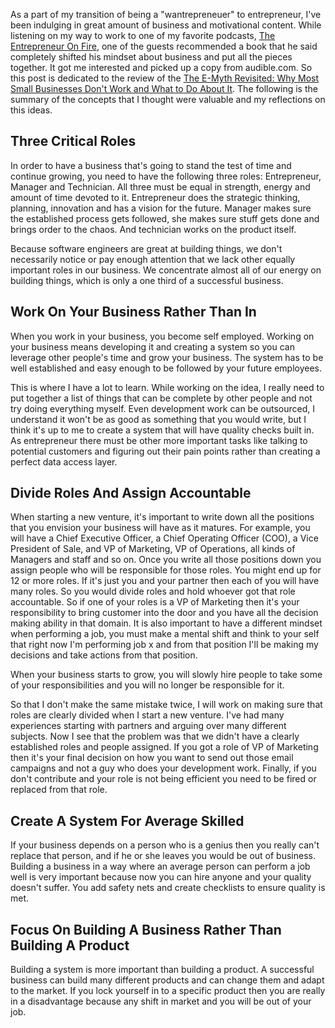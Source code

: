 
As a part of my transition of being a "wantrepreneuer" to entrepreneur, I've
been indulging in great amount of business and motivational content. While listening on my way to work to one of my favorite podcasts, [The Entrepreneur On Fire][1], one of the guests recommended a book that he said completely shifted his mindset about business and put all the pieces together. It got me interested and picked up a copy from audible.com. So this post is dedicated to the review of the [The E-Myth
Revisited: Why Most Small Businesses Don't Work and What to Do About It][2]. 
The following is the summary of the concepts that I thought were valuable and my reflections on this ideas. 

## Three Critical Roles
In order to have a business that's going to stand the test of time and continue growing, you need to have the following three roles: Entrepreneur, Manager and Technician. All three must be equal in strength, energy and amount of time devoted to it. Entrepreneur does the strategic thinking, planning, innovation and has a vision for the future. Manager makes sure the established process gets followed, she makes sure stuff gets done and brings order to the chaos. And technician works on the product itself. 

Because software engineers are great at building things, we don't necessarily notice or pay enough attention that we lack other equally important roles in our business. We concentrate almost all of our energy on building things, which is only a one third of a successful business. 

## Work On Your Business Rather Than In
When you work in your business, you become self employed. Working on your business means developing it and creating a system so you can leverage other people's time and grow your business. The system has to be well established and easy enough to be followed by your future employees. 

This is where I have a lot to learn. While working on the idea, I really need to put together a list of things that can be complete by other people and not try doing everything myself. Even development work can be outsourced, I understand it won't be as good as something that you would write, but I think it's up to me to create a system that will have quality checks built in. As entrepreneur there must be other more important tasks like talking to potential customers and figuring out their pain points rather than creating a perfect data access layer. 

## Divide Roles And Assign Accountable

When starting a new venture, it's important to write down all the positions that you envision your business will have as it matures. For example, you will have a Chief Executive Officer, a Chief Operating Officer (COO), a Vice President of Sale, and VP of Marketing, VP of Operations, all kinds of Managers and staff and so
on. Once you write all those positions down you assign people who will be responsible for those roles. You might end up for 12 or more roles. If it's just you and your partner then each of you will have many roles. So you would divide roles and hold whoever got that role accountable. So if one of your roles is a VP of Marketing then it's your responsibility to bring customer into the door and you have all the decision making ability in that domain. It is also important to have a different mindset when performing a job, you must make a mental shift and think to your self that right now I'm performing job x and from that position I'll be making my decisions and take actions from that position. 

When your business starts to grow, you will slowly hire people to take some of your responsibilities and you will no longer be responsible for it.

So that I don't make the same mistake twice, I will work on making sure that roles are clearly divided when I start a new venture. I've had many experiences starting with partners and arguing over many different subjects. Now I see that the problem was that we didn't have a clearly established roles and people assigned. If you got a role of VP of Marketing then it's your final decision on how you want to send out those email campaigns and not a guy who does your development work. Finally, if you don't contribute and your role is not being efficient you need to be fired or replaced from that role. 

## Create A System For Average Skilled
If your business depends on a person who is a genius then you really can't replace that person, and if he or she leaves you would be out of business. Building a business in a way where an average person can perform a job well is very important because now you can hire anyone and your quality doesn't suffer. You add safety nets and create checklists to ensure quality is met.  

## Focus On Building A Business Rather Than Building A Product
Building a system is more important than building a product. A successful business can build many different products and can change them and adapt to the market. If you lock yourself in to a specific product then you are really in a disadvantage because any shift in market and you will be out of your job.




  [1]: http://www.entrepreneuronfire.com/
  [2]: http://www.amazon.com/gp/product/0887307280/ref=as_li_ss_tl?ie=UTF8&camp=1789&creative=390957&creativeASIN=0887307280&linkCode=as2&tag=sermassblo-20